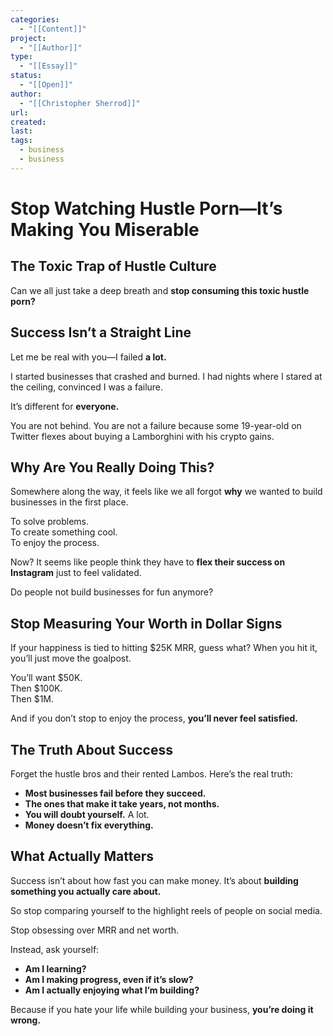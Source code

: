 ```yaml
---
categories:
  - "[[Content]]"
project:
  - "[[Author]]"
type:
  - "[[Essay]]"
status:
  - "[[Open]]"
author:
  - "[[Christopher Sherrod]]"
url: 
created:
last:
tags:
  - business
  - business
---
```

# **Stop Watching Hustle Porn—It’s Making You Miserable**  

## **The Toxic Trap of Hustle Culture**  

Can we all just take a deep breath and **stop consuming this toxic hustle porn?**  

## **Success Isn’t a Straight Line**  

Let me be real with you—I failed **a lot.**  

I started businesses that crashed and burned. I had nights where I stared at the ceiling, convinced I was a failure.  

It’s different for **everyone.**  

You are not behind. You are not a failure because some 19-year-old on Twitter flexes about buying a Lamborghini with his crypto gains.  

## **Why Are You Really Doing This?**  

Somewhere along the way, it feels like we all forgot **why** we wanted to build businesses in the first place.  

To solve problems.  
To create something cool.  
To enjoy the process.  

Now? It seems like people think they have to **flex their success on Instagram** just to feel validated.  

Do people not build businesses for fun anymore?  

## **Stop Measuring Your Worth in Dollar Signs**  

If your happiness is tied to hitting $25K MRR, guess what? When you hit it, you’ll just move the goalpost.  

You’ll want $50K.  
Then $100K.  
Then $1M.  

And if you don’t stop to enjoy the process, **you’ll never feel satisfied.**  

## **The Truth About Success**  

Forget the hustle bros and their rented Lambos. Here’s the real truth:  

- **Most businesses fail before they succeed.**  
- **The ones that make it take years, not months.**  
- **You will doubt yourself.** A lot.  
- **Money doesn’t fix everything.**  

## **What Actually Matters**  

Success isn’t about how fast you can make money. It’s about **building something you actually care about.**  

So stop comparing yourself to the highlight reels of people on social media.  

Stop obsessing over MRR and net worth.  

Instead, ask yourself:  

- **Am I learning?**  
- **Am I making progress, even if it’s slow?**  
- **Am I actually enjoying what I’m building?**  

Because if you hate your life while building your business, **you’re doing it wrong.**